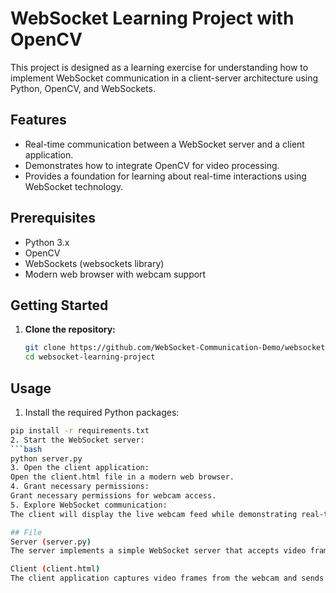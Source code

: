 # WebSocket Learning Project with OpenCV

This project is designed as a learning exercise for understanding how to implement WebSocket communication in a client-server architecture using Python, OpenCV, and WebSockets.

## Features

- Real-time communication between a WebSocket server and a client application.
- Demonstrates how to integrate OpenCV for video processing.
- Provides a foundation for learning about real-time interactions using WebSocket technology.

## Prerequisites

- Python 3.x
- OpenCV
- WebSockets (websockets library)
- Modern web browser with webcam support

## Getting Started

1. **Clone the repository:**

   ```bash
   git clone https://github.com/WebSocket-Communication-Demo/websocket-learning-project.git
   cd websocket-learning-project

## Usage

1. Install the required Python packages:
```bash
pip install -r requirements.txt
2. Start the WebSocket server:
```bash
python server.py
3. Open the client application:
Open the client.html file in a modern web browser.
4. Grant necessary permissions:
Grant necessary permissions for webcam access.
5. Explore WebSocket communication:
The client will display the live webcam feed while demonstrating real-time communication through WebSockets.

## File
Server (server.py)
The server implements a simple WebSocket server that accepts video frames from the client and responds with a basic acknowledgment.

Client (client.html)
The client application captures video frames from the webcam and sends them to the server using WebSockets. The server acknowledges the received frames.

